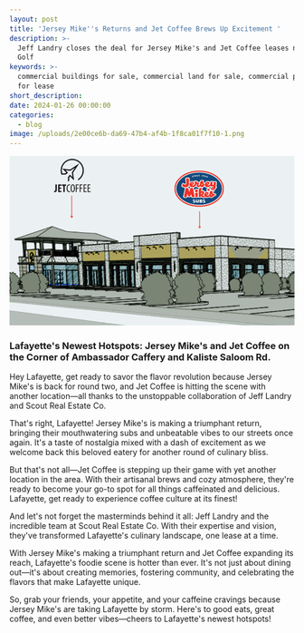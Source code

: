 ```yaml
---
layout: post
title: 'Jersey Mike''s Returns and Jet Coffee Brews Up Excitement '
description: >-
  Jeff Landry closes the deal for Jersey Mike's and Jet Coffee leases near Top
  Golf
keywords: >-
  commercial buildings for sale, commercial land for sale, commercial property
  for lease
short_description:
date: 2024-01-26 00:00:00
categories:
  - blog
image: /uploads/2e00ce6b-da69-47b4-af4b-1f8ca01f7f10-1.png
---
```

![](/uploads/2e00ce6b-da69-47b4-af4b-1f8ca01f7f10.png)

### Lafayette's Newest Hotspots: Jersey Mike's and Jet Coffee on the Corner of Ambassador Caffery and Kaliste Saloom Rd.

Hey Lafayette, get ready to savor the flavor revolution because Jersey Mike's is back for round two, and Jet Coffee is hitting the scene with another location—all thanks to the unstoppable collaboration of Jeff Landry and Scout Real Estate Co.

That's right, Lafayette! Jersey Mike's is making a triumphant return, bringing their mouthwatering subs and unbeatable vibes to our streets once again. It's a taste of nostalgia mixed with a dash of excitement as we welcome back this beloved eatery for another round of culinary bliss.

But that's not all—Jet Coffee is stepping up their game with yet another location in the area. With their artisanal brews and cozy atmosphere, they're ready to become your go-to spot for all things caffeinated and delicious. Lafayette, get ready to experience coffee culture at its finest!

And let's not forget the masterminds behind it all: Jeff Landry and the incredible team at Scout Real Estate Co. With their expertise and vision, they've transformed Lafayette's culinary landscape, one lease at a time.

With Jersey Mike's making a triumphant return and Jet Coffee expanding its reach, Lafayette's foodie scene is hotter than ever. It's not just about dining out—it's about creating memories, fostering community, and celebrating the flavors that make Lafayette unique.

So, grab your friends, your appetite, and your caffeine cravings because Jersey Mike's are taking Lafayette by storm. Here's to good eats, great coffee, and even better vibes—cheers to Lafayette's newest hotspots!